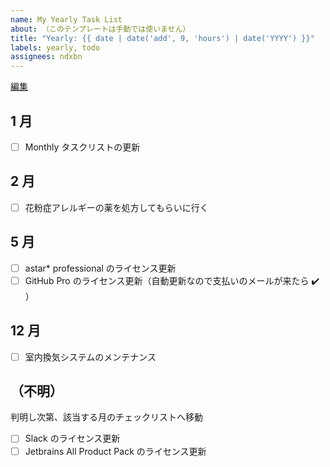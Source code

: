 ```yaml
---
name: My Yearly Task List
about: （このテンプレートは手動では使いません）
title: "Yearly: {{ date | date('add', 9, 'hours') | date('YYYY') }}"
labels: yearly, todo
assignees: ndxbn
---
```

[編集](https://github.com/ndxbn/ndxbn/edit/master/.github/ISSUE_TEMPLATE/zz38-yearly-todo.md)

## 1 月

- [ ] Monthly タスクリストの更新

## 2 月

- [ ] 花粉症アレルギーの薬を処方してもらいに行く

## 5 月

- [ ] astar* professional のライセンス更新
- [ ] GitHub Pro のライセンス更新（自動更新なので支払いのメールが来たら ✔️ ）

## 12 月

- [ ] 室内換気システムのメンテナンス

## （不明）

判明し次第、該当する月のチェックリストへ移動

- [ ] Slack のライセンス更新
- [ ] Jetbrains All Product Pack のライセンス更新
